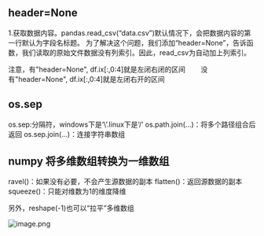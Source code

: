 ## header=None
1.获取数据内容。pandas.read_csv(“data.csv”)默认情况下，会把数据内容的第一行默认为字段名标题。
为了解决这个问题，我们添加“header=None”，告诉函数，我们读取的原始文件数据没有列索引。因此，read_csv为自动加上列索引。

注意，有"header=None", df.ix[:,0:4]就是左闭右闭的区间
&nbsp;&nbsp;&nbsp;&nbsp;&nbsp;&nbsp;&nbsp;没有"header=None", df.ix[:,0:4]就是左闭右开的区间

## os.sep
os.sep:分隔符，windows下是‘\’.linux下是‘/’
os.path.join(...)：将多个路径组合后返回
os.sep.join(...)：连接字符串数组

## numpy 将多维数组转换为一维数组
ravel()：如果没有必要，不会产生源数据的副本 
flatten()：返回源数据的副本 
squeeze()：只能对维数为1的维度降维

另外，reshape(-1)也可以“拉平”多维数组

![image.png](0)
